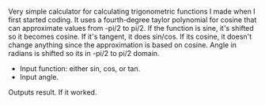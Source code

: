 Very simple calculator for calculating trigonometric functions I made when I first started coding.
It uses a fourth-degree taylor polynomial for cosine that can approximate values from -pi/2 to pi/2.
If the function is sine, it's shifted so it becomes cosine. If it's tangent, it does sin/cos. 
If its cosine, it doesn't change anything since the approximation is based on cosine.
Angle in radians is shifted so its in -pi/2 to pi/2 domain.

- Input function: either sin, cos, or tan.
- Input angle.

Outputs result. If it worked.

